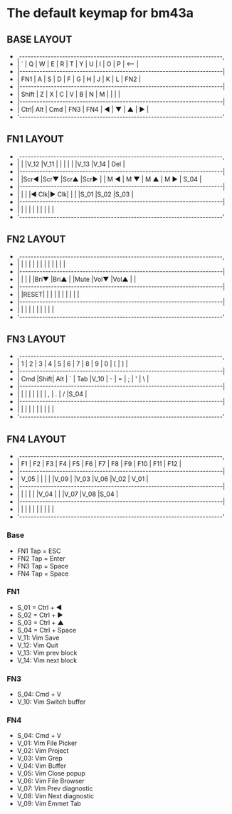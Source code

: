 # The default keymap for bm43a

## BASE LAYOUT
* ,-----------------------------------------------------------------------,
* |  `  |  Q  |  W  |  E  |  R  |  T  |  Y  |  U  |  I  |  O  |  P  | <-- |
* |-----------------------------------------------------------------------|
* |  FN1  |  A  |  S  |  D  |  F  |  G  |  H  |  J  |  K  |  L  |   FN2   |
* |-----------------------------------------------------------------------|
* |  Shift    |  Z  |  X  |  C  |  V  |  B  |  N  |  M  |     |     |     |
* |-----------------------------------------------------------------------|
* | Ctrl| Alt | Cmd |     FN3       |     FN4     |  ◀  |  ▼  |  ▲  |  ▶  |
* '-----------------------------------------------------------------------'

## FN1 LAYOUT
* ,-----------------------------------------------------------------------,
* |     |     |V_12 |V_11 |     |     |     |     |     |V_13 |V_14 | Del |
* |-----------------------------------------------------------------------|
* |       |Scr◀ |Scr▼ |Scr▲ |Scr▶ |     | M ◀ | M ▼ | M ▲ | M ▶ |  S_04   |
* |-----------------------------------------------------------------------|
* |           |     |     |◀ Clk|▶ Clk|     |     |     |S_01 |S_02 |S_03 |
* |-----------------------------------------------------------------------|
* |     |     |     |               |             |     |     |     |     |
* '-----------------------------------------------------------------------'

## FN2 LAYOUT
* ,-----------------------------------------------------------------------,
* |     |     |     |     |     |     |     |     |     |     |     |     |
* |-----------------------------------------------------------------------|
* |       |     |     |     |Bri▼ |Bri▲ |     |Mute |Vol▼ |Vol▲ |         |
* |-----------------------------------------------------------------------|
* |           |RESET|     |     |     |     |     |     |     |     |     |
* |-----------------------------------------------------------------------|
* |     |     |     |               |             |     |     |     |     |
* '-----------------------------------------------------------------------'

## FN3 LAYOUT
* ,-----------------------------------------------------------------------,
* |  1  |  2  |  3  |  4  |  5  |  6  |  7  |  8  |  9  |  0  |  [  |  ]  |
* |-----------------------------------------------------------------------|
* |  Cmd  |Shift| Alt |  `  | Tab |V_10 |  -  |  =  |  ;  |  '  |    \    |
* |-----------------------------------------------------------------------|
* |           |     |     |     |     |     |     |  ,  |  .  |  /  |S_04 |
* |-----------------------------------------------------------------------|
* |     |     |     |               |             |     |     |     |     |
* '-----------------------------------------------------------------------'

## FN4 LAYOUT
* ,-----------------------------------------------------------------------,
* | F1  | F2  | F3  | F4  | F5  | F6  | F7  | F8  | F9  | F10 | F11 | F12 |
* |-----------------------------------------------------------------------|
* | V_05  |     |     |     |     |V_09 |     |V_03 |V_06 |V_02 |  V_01   |
* |-----------------------------------------------------------------------|
* |           |     |     |     |     |V_04 |     |     |V_07 |V_08 |S_04 |
* |-----------------------------------------------------------------------|
* |     |     |     |               |             |     |     |     |     |
* '-----------------------------------------------------------------------'

### Base
- FN1 Tap = ESC
- FN2 Tap = Enter
- FN3 Tap = Space
- FN4 Tap = Space

### FN1
- S_01 = Ctrl + ◀
- S_02 = Ctrl + ▶
- S_03 = Ctrl + ▲
- S_04 = Ctrl + Space
- V_11: Vim Save
- V_12: Vim Quit
- V_13: Vim prev block
- V_14: Vim next block

### FN3
- S_04: Cmd + V
- V_10: Vim Switch buffer

### FN4
- S_04: Cmd + V
- V_01: Vim File Picker
- V_02: Vim Project
- V_03: Vim Grep
- V_04: Vim Buffer
- V_05: Vim Close popup
- V_06: Vim File Browser
- V_07: Vim Prev diagnostic
- V_08: Vim Next diagnostic
- V_09: Vim Emmet Tab

